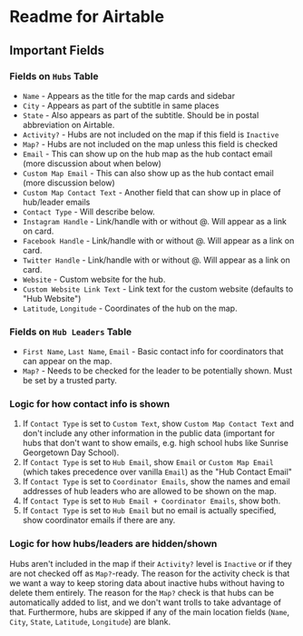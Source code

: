 # Readme for Airtable

## Important Fields

### Fields on `Hubs` Table

* `Name` - Appears as the title for the map cards and sidebar
* `City` - Appears as part of the subtitle in same places
* `State` - Also appears as part of the subtitle. Should be in postal abbreviation on Airtable.
* `Activity?` - Hubs are not included on the map if this field is `Inactive`
* `Map?` - Hubs are not included on the map unless this field is checked
* `Email` - This can show up on the hub map as the hub contact email (more discussion about when below)
* `Custom Map Email` - This can also show up as the hub contact email (more discussion below)
* `Custom Map Contact Text` - Another field that can show up in place of hub/leader emails
* `Contact Type` - Will describe below.
* `Instagram Handle` - Link/handle with or without @. Will appear as a link on card.
* `Facebook Handle` - Link/handle with or without @. Will appear as a link on card.
* `Twitter Handle` - Link/handle with or without @. Will appear as a link on card.
* `Website` - Custom website for the hub.
* `Custom Website Link Text` - Link text for the custom website (defaults to "Hub Website")
* `Latitude`, `Longitude` - Coordinates of the hub on the map.

### Fields on `Hub Leaders` Table

* `First Name`, `Last Name`, `Email` - Basic contact info for coordinators that
  can appear on the map.
* `Map?` - Needs to be checked for the leader to be potentially shown. Must be
  set by a trusted party.

### Logic for how contact info is shown

1. If `Contact Type` is set to `Custom Text`, show `Custom Map Contact Text`
   and don't include any other information in the public data (important for
   hubs that don't want to show emails, e.g. high school hubs like Sunrise
   Georgetown Day School).
2. If `Contact Type` is set to `Hub Email`, show `Email` or `Custom Map Email`
   (which takes precedence over vanilla `Email`) as the "Hub Contact Email"
3. If `Contact Type` is set to `Coordinator Emails`, show the names and email
   addresses of hub leaders who are allowed to be shown on the map.
4. If `Contact Type` is set to `Hub Email + Coordinator Emails`, show both.
5. If `Contact Type` is set to `Hub Email` but no email is actually specified,
   show coordinator emails if there are any.

### Logic for how hubs/leaders are hidden/shown

Hubs aren't included in the map if their `Activity?` level is `Inactive` or if
they are not checked off as `Map?`-ready. The reason for the activity check is
that we want a way to keep storing data about inactive hubs without having to
delete them entirely. The reason for the `Map?` check is that hubs can be
automatically added to list, and we don't want trolls to take advantage of
that. Furthermore, hubs are skipped if any of the main location fields (`Name`,
`City`, `State`, `Latitude`, `Longitude`) are blank.

